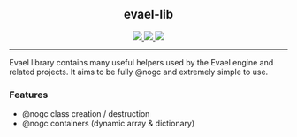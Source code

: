 <!-- LOGO -->
<p align="center">
  <h2 align="center">evael-lib</h2>
  <p align="center">
    <a href="https://github.com/evael-dev/evael-lib/actions">
        <img src="https://github.com/evael-dev/evael-lib/workflows/tests/badge.svg">
    </a>
    <a href="https://codecov.io/gh/evael-dev/evael-lib">
        <img src="https://codecov.io/gh/evael-dev/evael-lib/branch/master/graph/badge.svg" />
    </a>
    <img src="https://img.shields.io/github/license/evael-dev/evael-lib">
    <br />
  </p>
</p>

- - -

Evael library contains many useful helpers used by the Evael engine and related projects. It aims to be fully @nogc and extremely simple to use.

### Features

- @nogc class creation / destruction
- @nogc containers (dynamic array & dictionary)